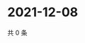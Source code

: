 # 2021-12-08

共 0 条

<!-- BEGIN WEIBO -->
<!-- 最后更新时间 Wed Dec 08 2021 10:36:39 GMT+0800 (China Standard Time) -->

<!-- END WEIBO -->
